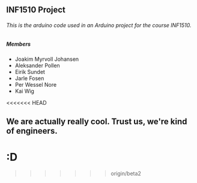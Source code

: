 ## INF1510 Project 

###### *This is the arduino code used in an Arduino project for the course INF1510.* 

##### Members

* Joakim Myrvoll Johansen
* Aleksander Pollen
* Eirik Sundet
* Jarle Fosen
* Per Wessel Nore
* Kai Wig


<<<<<<< HEAD
## We are actually really cool. Trust us, we're kind of engineers.

:D
=======
>>>>>>> origin/beta2
